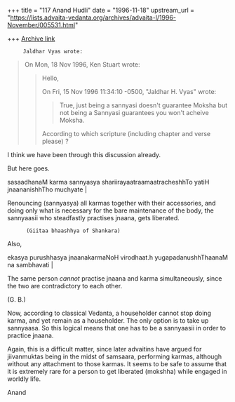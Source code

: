 +++
title = "117 Anand Hudli"
date = "1996-11-18"
upstream_url = "https://lists.advaita-vedanta.org/archives/advaita-l/1996-November/005531.html"

+++
[Archive link](https://lists.advaita-vedanta.org/archives/advaita-l/1996-November/005531.html)

         Jaldhar Vyas wrote:

> On Mon, 18 Nov 1996, Ken Stuart wrote:
>
> > Hello,
> >
> > On Fri, 15 Nov 1996 11:34:10 -0500, "Jaldhar H. Vyas"
> > <jaldhar at BRAINCELLS.COM> wrote:
> >
> > >True, just being a sannyasi doesn't guarantee Moksha but not being a
> > >Sannyasi guarantees you won't acheive Moksha.
> >
> > According to which scripture (including chapter and verse please) ?
> >
>

   I think we have been through this discussion already.

  But here goes.

  sasaadhanaM karma sannyasya shariirayaatraamaatracheshhTo yatiH
  jnaananishhTho muchyate |

  Renouncing (sannyasya) all karmas together with their accessories,
  and doing only what is necessary for the bare maintenance of the body,
  the sannyaasii who  steadfastly practises jnaana, gets liberated.

          (Giitaa bhaashhya of Shankara)

 Also,

 ekasya purushhasya jnaanakarmaNoH virodhaat.h yugapadanushhThaanaM
 na sambhavati |

 The same person *cannot* practise jnaana and karma simultaneously, since
 the two are contradictory to each other.

  (G. B.)

  Now, according to classical Vedanta, a householder cannot stop
  doing karma, and yet remain as a householder. The only option is
  to take up sannyaasa. So this logical means that one has to be a
 sannyaasii in order to practice jnaana.

  Again, this is a difficult matter, since later advaitins have
  argued for jiivanmuktas being in the midst of samsaara, performing
  karmas, although without any attachment to those karmas. It seems
  to be safe to assume that it is extremely rare for a person to
  get liberated (mokshha) while engaged in worldly life.


 Anand

